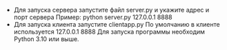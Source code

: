 - Для запуска сервера запустите файл server.py и укажите адрес и порт сервера
	Пример: python server.py 127.0.0.1 8888
- Для запуска клиента запустите clientapp.py
По умолчанию в клиенте используется 127.0.0.1 8888
Для запуска программы необходим Python 3.10 или выше.

